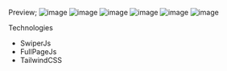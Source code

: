 Preview;
![image](https://github.com/bicakciberk/Clone-Projects/assets/120296952/51d86d28-c0d1-4711-8ab8-35e772f112db)
![image](https://github.com/bicakciberk/Clone-Projects/assets/120296952/4914c833-4efd-40dd-b10a-367fc3489fd6)
![image](https://github.com/bicakciberk/Clone-Projects/assets/120296952/31058325-00ce-48ed-8b48-bdced15af48d)
![image](https://github.com/bicakciberk/Clone-Projects/assets/120296952/c351aa12-bdfc-45ff-b751-053dc9f93360)
![image](https://github.com/bicakciberk/Clone-Projects/assets/120296952/af6d38ff-5e41-4b05-8ffc-83e936db2439)
![image](https://github.com/bicakciberk/Clone-Projects/assets/120296952/59ff6b14-46b3-4e57-8bc0-18fad741f15b)

Technologies
- SwiperJs
- FullPageJs
- TailwindCSS
